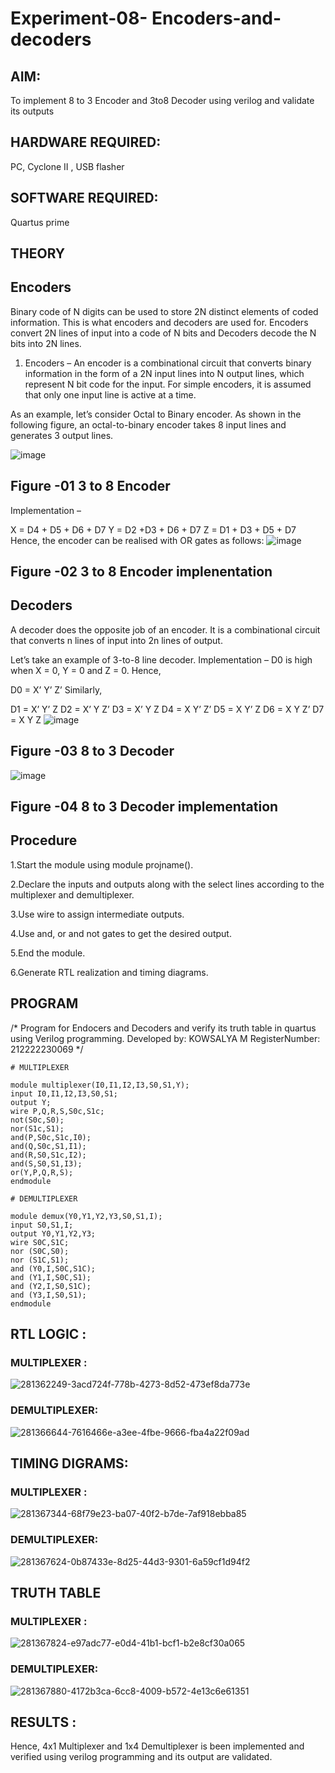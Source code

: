 # Experiment-08- Encoders-and-decoders 
## AIM: 
To implement 8 to 3 Encoder and  3to8 Decoder using verilog and validate its outputs
## HARDWARE REQUIRED:  
PC, Cyclone II , USB flasher
## SOFTWARE REQUIRED:   
Quartus prime
## THEORY 
## Encoders
Binary code of N digits can be used to store 2N distinct elements of coded information. This is what encoders and decoders are used for. Encoders convert 2N lines of input into a code of N bits and Decoders decode the N bits into 2N lines.

1. Encoders –
An encoder is a combinational circuit that converts binary information in the form of a 2N input lines into N output lines, which represent N bit code for the input. For simple encoders, it is assumed that only one input line is active at a time.

As an example, let’s consider Octal to Binary encoder. As shown in the following figure, an octal-to-binary encoder takes 8 input lines and generates 3 output lines.

![image](https://user-images.githubusercontent.com/36288975/171543588-bc0746df-a173-4b35-989e-5fb7d385fe8a.png)
## Figure -01 3 to 8 Encoder 
Implementation –

X = D4 + D5 + D6 + D7
Y = D2 +D3 + D6 + D7
Z = D1 + D3 + D5 + D7 
Hence, the encoder can be realised with OR gates as follows:
![image](https://user-images.githubusercontent.com/36288975/171543740-68403b82-aa93-4c98-9343-f32b14885a2e.png)
## Figure -02 3 to 8 Encoder implenentation 
## Decoders 
A decoder does the opposite job of an encoder. It is a combinational circuit that converts n lines of input into 2n lines of output.

Let’s take an example of 3-to-8 line decoder.
Implementation –
D0 is high when X = 0, Y = 0 and Z = 0. Hence,

D0 = X’ Y’ Z’ 
Similarly,

D1 = X’ Y’ Z
D2 = X’ Y Z’
D3 = X’ Y Z
D4 = X Y’ Z’
D5 = X Y’ Z
D6 = X Y Z’
D7 = X Y Z 
![image](https://user-images.githubusercontent.com/36288975/171543978-ee2d0671-2846-40a1-8705-507fd6287a49.png)
## Figure -03 8 to 3 Decoder 
![image](https://user-images.githubusercontent.com/36288975/171543866-5a6eace6-8683-49d7-9c4f-a7cb30ec3035.png)
## Figure -04 8 to 3 Decoder implementation 
## Procedure

1.Start the module using module projname().

2.Declare the inputs and outputs along with the select lines according to the multiplexer and demultiplexer.

3.Use wire to assign intermediate outputs.

4.Use and, or and not gates to get the desired output.

5.End the module.

6.Generate RTL realization and timing diagrams.

## PROGRAM 
/*
Program for Endocers and Decoders  and verify its truth table in quartus using Verilog programming.
Developed by: KOWSALYA M
RegisterNumber:  212222230069
*/
```
# MULTIPLEXER

module multiplexer(I0,I1,I2,I3,S0,S1,Y);
input I0,I1,I2,I3,S0,S1;
output Y;
wire P,Q,R,S,S0c,S1c;
not(S0c,S0);
nor(S1c,S1);
and(P,S0c,S1c,I0);
and(Q,S0c,S1,I1);
and(R,S0,S1c,I2);
and(S,S0,S1,I3);
or(Y,P,Q,R,S);
endmodule

# DEMULTIPLEXER

module demux(Y0,Y1,Y2,Y3,S0,S1,I);
input S0,S1,I;
output Y0,Y1,Y2,Y3;
wire S0C,S1C;
nor (S0C,S0);
nor (S1C,S1);
and (Y0,I,S0C,S1C);
and (Y1,I,S0C,S1);
and (Y2,I,S0,S1C);
and (Y3,I,S0,S1);
endmodule
```
## RTL LOGIC :
### MULTIPLEXER :
![281362249-3acd724f-778b-4273-8d52-473ef8da773e](https://github.com/Kowsalyasathya/Experiment-08-Encoders-and-decoders-/assets/118671457/f6f23780-acd0-4623-8321-b8306c26195c)
### DEMULTIPLEXER:
![281366644-7616466e-a3ee-4fbe-9666-fba4a22f09ad](https://github.com/Kowsalyasathya/Experiment-08-Encoders-and-decoders-/assets/118671457/5a3b51d2-02a6-42a9-b942-c5a1feb050a1)
## TIMING DIGRAMS:
### MULTIPLEXER :
![281367344-68f79e23-ba07-40f2-b7de-7af918ebba85](https://github.com/Kowsalyasathya/Experiment-08-Encoders-and-decoders-/assets/118671457/b619d53e-3ba7-4f75-bca3-558fde61c68b)
###  DEMULTIPLEXER:
![281367624-0b87433e-8d25-44d3-9301-6a59cf1d94f2](https://github.com/Kowsalyasathya/Experiment-08-Encoders-and-decoders-/assets/118671457/af56803f-901d-4a75-9f3b-701042e57eaa)
## TRUTH TABLE 
### MULTIPLEXER :
![281367824-e97adc77-e0d4-41b1-bcf1-b2e8cf30a065](https://github.com/Kowsalyasathya/Experiment-08-Encoders-and-decoders-/assets/118671457/953baa58-0da3-4433-a8a2-df3eee976e86)
### DEMULTIPLEXER:
![281367880-4172b3ca-6cc8-4009-b572-4e13c6e61351](https://github.com/Kowsalyasathya/Experiment-08-Encoders-and-decoders-/assets/118671457/fabb034d-3cf3-4d21-8955-cd395744b28e)
## RESULTS :
Hence, 4x1 Multiplexer and 1x4 Demultiplexer is been implemented and verified using verilog programming and its output are validated.
